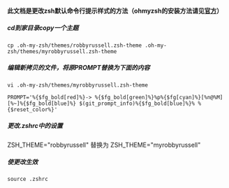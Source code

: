 #### 此文档是更改zsh默认命令行提示样式的方法（ohmyzsh的安装方法请见[官方](https://ohmyz.sh/)）

##### cd到家目录copy一个主题

`cp .oh-my-zsh/themes/robbyrussell.zsh-theme .oh-my-zsh/themes/myrobbyrussell.zsh-theme`


##### 编辑新拷贝的文件，将原PROMPT替换为下面的内容

`vi .oh-my-zsh/themes/myrobbyrussell.zsh-theme`

`PROMPT='%{$fg_bold[red]%}-> %{$fg_bold[green]%}%p%{$fg[cyan]%}[%n@%M] [%~]%{$fg_bold[blue]%} $(git_prompt_info)%{$fg_bold[blue]%}% %{$reset_color%}'`

##### 更改.zshrc中的设置

ZSH_THEME="robbyrussell" 替换为 ZSH_THEME="myrobbyrussell"

##### 使更改生效

`source .zshrc`
